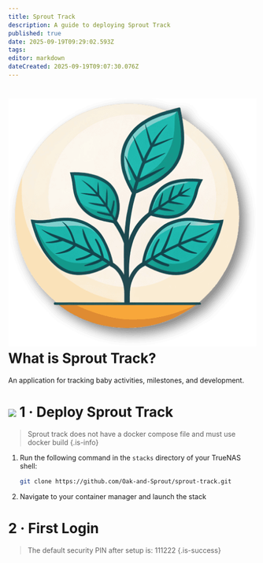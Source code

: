 ```yaml
---
title: Sprout Track
description: A guide to deploying Sprout Track
published: true
date: 2025-09-19T09:29:02.593Z
tags: 
editor: markdown
dateCreated: 2025-09-19T09:07:30.076Z
---
```


# <img src="/sprout-track.png" class="tab-icon"> What is Sprout Track?
An application for tracking baby activities, milestones, and development.

# <img src="/docker.png" class="tab-icon"> 1 · Deploy Sprout Track
> Sprout track does not have a docker compose file and must use docker build
{.is-info}

1. Run the following command in the `stacks` directory of your TrueNAS shell:
    ```bash
    git clone https://github.com/Oak-and-Sprout/sprout-track.git
    ```
1. Navigate to your container manager and launch the stack

# 2 · First Login
> The default security PIN after setup is: 111222
{.is-success}


